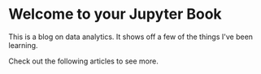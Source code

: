 # Welcome to your Jupyter Book

This is a blog on data analytics.
It shows off a few of the things I've been learning.

Check out the following articles to see more.

```{tableofcontents}
```
